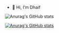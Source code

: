 - 👋 Hi, I’m Dhaif



![Anurag's GitHub stats](https://github-readme-stats.vercel.app/api?username=DevDhaif&count_private=true&show_icons=true&theme=react)






[![Anurag's GitHub stats](https://github-readme-stats.vercel.app/api?username=DevDhaif&count_private=true)](https://github.com/anuraghazra/github-readme-stats)
